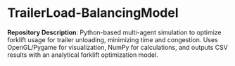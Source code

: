 # TrailerLoad-BalancingModel
**Repository Description**:   Python-based multi-agent simulation to optimize forklift usage for trailer unloading, minimizing time and congestion. Uses OpenGL/Pygame for visualization, NumPy for calculations, and outputs CSV results with an analytical forklift optimization model.
